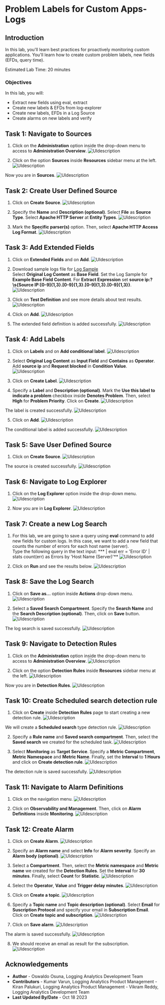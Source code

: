 # Problem Labels for Custom Apps-Logs

## Introduction

In this lab, you'll learn best practices for proactively monitoring custom applications. You'll learn how to create custom problem labels, new fields (EFDs, query time).

Estimated Lab Time: 20 minutes


### Objectives

In this lab, you will:
* Extract new fields using eval, extract
* Create new labels & EFDs from log-explorer
* Create new labels, EFDs in a Log Source
* Create alarms on new labels and verify

## **Task 1:**  Navigate to Sources

1. Click on the **Administration** option inside the drop-down menu to access to **Administration Overview**.
   ![](./images/admin-access.png "UIdescription")

2. Click on the option **Sources** inside **Resources** sidebar menu at the left.
   ![](./images/sources-access.png "UIdescription")

  Now you are in **Sources**.
   ![](./images/sources-page.png "UIdescription")

## **Task 2:**  Create User Defined Source

1. Click on **Create Source**.
   ![](./images/source-create-button.png "UIdescription")

2. Specify the **Name** and **Description (optional)**. Select **File** as **Source Type**. Select **Apache HTTP Server** at **Entity Types**.
   ![](./images/source-create-01.png "UIdescription")

3. Mark the **Specific parser(s)** option. Then, select **Apache HTTP Access Log Format**.
   ![](./images/source-create-02.png "UIdescription")

## **Task 3:**  Add Extended Fields

1. Click on **Extended Fields** and on **Add**.
   ![](./images/efd-create-01.png "UIdescription")

2. Download sample logs file for [Log Sample](./files/log-sample.log)</br>
  Select **Original Log Content** as **Base Field**. Set the Log Sample for **Example Base Field Content**. For **Extract Expression** set **source ip:?\s{Source IP:[0-9]{1,3}\.[0-9]{1,3}\.[0-9]{1,3}\.[0-9]{1,3}}**.
   ![](./images/efd-create-02.png "UIdescription")

3. Click on **Test Definition** and see more details about test results.
   ![](./images/efd-create-03.png "UIdescription")

4. Click on **Add**.
   ![](./images/efd-create-04.png "UIdescription")

5. The extended field definition is added successfully.
   ![](./images/efd-create-05.png "UIdescription")

## **Task 4:**  Add Labels

1. Click on **Labels** and on **Add conditional label**.
   ![](./images/labels-create-01.png "UIdescription")

2. Select **Original Log Content** as **Input Field** and **Contains** as **Operator**. Add **source ip** and **Request blocked** in **Condition Value**.
   ![](./images/labels-create-02.png "UIdescription")

3. Click on **Create Label**.
   ![](./images/labels-create-03.png "UIdescription")

4. Specify a **Label** and **Description (optional)**. Mark the **Use this label to indicate a problem** checkbox inside **Denotes Problem**. Then, select **High** for **Problem Priority**. Click on **Create**.
   ![](./images/labels-create-04.png "UIdescription")

  The label is created successfully.
   ![](./images/labels-create-05.png "UIdescription")

5. Click on **Add**.
   ![](./images/labels-create-06.png "UIdescription")
   
  The conditional label is added successfully.
   ![](./images/labels-create-07.png "UIdescription")

## **Task 5:**  Save User Defined Source

1. Click on **Create Source**.
   ![](./images/source-create-03.png "UIdescription")
   
  The source is created successfully.
   ![](./images/source-create-04.png "UIdescription")

## **Task 6:**  Navigate to Log Explorer

1. Click on the **Log Explorer** option inside the drop-down menu.
   ![](./images/log-explorer-access.png "UIdescription")

2. Now you are in **Log Explorer**.
   ![](./images/log-explorer.png "UIdescription")

## **Task 7:**  Create a new Log Search

1. For this lab, we are going to save a query using **eval** command to add new fields for custom logs. In this case, we want to add a new field that counts the number of errors for each host name (server).   
  Type the following query in the text input: *** | eval err = 'Error ID' | stats count(err) as Errors by 'Host Name (Server)'**
   ![](./images/log-search-query.png "UIdescription")

3. Click on **Run** and see the results below.
   ![](./images/query-results.png "UIdescription")

## **Task 8:**  Save the Log Search

1. Click on **Save as...** option inside **Actions** drop-down menu.
   ![](./images/log-search-save-01.png "UIdescription")

2. Select a **Saved Search Compartment**. Specify the **Search Name** and the **Search Description (optional)**. Then, click on **Save** button.
   ![](./images/log-search-save-02.png "UIdescription")

  The log search is saved successfully.
   ![](./images/log-search-save-03.png "UIdescription")

## **Task 9:**  Navigate to Detection Rules

1. Click on the **Administration** option inside the drop-down menu to access to **Administration Overview**.
   ![](./images/admin-access.png "UIdescription")

2. Click on the option **Detection Rules** inside **Resources** sidebar menu at the left.
   ![](./images/detection-rules-access.png "UIdescription")

  Now you are in **Detection Rules**.
   ![](./images/detection-rules.png "UIdescription")

## **Task 10:**  Create Scheduled search detection rule

1. Click on **Create** inside **Detection Rules** page to start creating a new detection rule.
   ![](./images/detection-rules-create.png "UIdescription")

  We will create a **Scheduled search** type detection rule.
   ![](./images/scheduled-search-option.png "UIdescription")

2. Specify a **Rule name** and **Saved search compartment**. Then, select the **Saved search** we created for the scheduled task.
   ![](./images/scheduled-search-create-01.png "UIdescription")

3. Select **Monitoring** as **Target Service**. Specify a **Metric Compartment**, **Metric Namespace** and **Metric Name**. Finally, set the **Interval** to **1 Hours** and click on **Create detection rule**.
   ![](./images/scheduled-search-create-02.png "UIdescription")

  The detection rule is saved successfully.
   ![](./images/scheduled-search-create-03.png "UIdescription")

## **Task 11:**  Navigate to Alarm Definitions

1. Click on the navigation menu.
   ![](./images/alarms-create-01.png "UIdescription")

2. Click on **Observability and Management**. Then, click on **Alarm Definitions** inside **Monitoring**.
   ![](./images/alarms-create-02.png "UIdescription")

## **Task 12:**  Create Alarm

1. Click on **Create Alarm**.
   ![](./images/alarms-create-03.png "UIdescription")

2. Specify an **Alarm name** and select **Info** for **Alarm severity**. Specify an **Alarm body (optional)**.
   ![](./images/alarms-create-04.png "UIdescription")

3. Select a **Compartment**. Then, select the **Metric namespace** and **Metric name** we created for the **Detection Rules**. Set the **Interval** for **30 minutes**. Finally, select **Count** for **Statistic**.
   ![](./images/alarms-create-05.png "UIdescription")

4. Select the **Operator**, **Value** and **Trigger delay minutes**.
   ![](./images/alarms-create-06.png "UIdescription")

5. Click on **Create a topic**.
   ![](./images/alarms-create-07.png "UIdescription")

6. Specify a **Topic name** and **Topic description (optional)**. Select **Email** for **Suscription Protocol** and specify your email in **Subscription Email**. Click on **Create topic and subscription**.
   ![](./images/alarms-create-08.png "UIdescription")

7. Click on **Save alarm**.
   ![](./images/alarms-create-09.png "UIdescription")

  The alarm is saved successfully.
   ![](./images/alarms-create-10.png "UIdescription")

8. We should receive an email as result for the subscription.
   ![](./images/alarms-create-11.png "UIdescription")


## Acknowledgements
* **Author** - Oswaldo Osuna, Logging Analytics Development Team
* **Contributors** -  Kumar Varun, Logging Analytics Product Management - Kiran Palukuri, Logging Analytics Product Management - Vikram Reddy, Logging Analytics Development Team 
* **Last Updated By/Date** - Oct 18 2023
